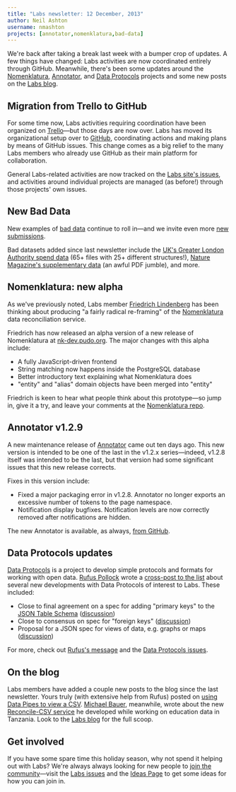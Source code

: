 ```yaml
---
title: "Labs newsletter: 12 December, 2013"
author: Neil Ashton
username: nmashton
projects: [annotator,nomenklatura,bad-data]
---
```


We're back after taking a break last week with a bumper crop of updates. A few things have changed: Labs activities are now coordinated entirely through GitHub. Meanwhile, there's been some updates around the [Nomenklatura][1], [Annotator][2], and [Data Protocols][3] projects and some new posts on the [Labs blog][4].

## Migration from Trello to GitHub

For some time now, Labs activities requiring coordination have been organized on [Trello][5]—but those days are now over. Labs has moved its organizational setup over to [GitHub][6], coordinating actions and making plans by means of GitHub issues. This change comes as a big relief to the many Labs members who already use GitHub as their main platform for collaboration.

General Labs-related activities are now tracked on the [Labs site's issues][7], and activities around individual projects are managed (as before!) through those projects' own issues.

## New Bad Data

New examples of [bad data][8] continue to roll in—and we invite even more [new submissions][9].

Bad datasets added since last newsletter include the [UK's Greater London Authority spend data][10] (65+ files with 25+ different structures!), [Nature Magazine's supplementary data][11] (an awful PDF jumble), and more.

## Nomenklatura: new alpha

As we've previously noted, Labs member [Friedrich Lindenberg][12] has been thinking about producing "a fairly radical re-framing" of the [Nomenklatura][13] data reconciliation service.

Friedrich has now released an alpha version of a new release of Nomenklatura at [nk-dev.pudo.org][14]. The major changes with this alpha include:

* A fully JavaScript-driven frontend
* String matching now happens inside the PostgreSQL database
* Better introductory text explaining what Nomenklatura does
* "entity" and "alias" domain objects have been merged into "entity"

Friedrich is keen to hear what people think about this prototype—so jump in, give it a try, and leave your comments at the [Nomenklatura repo][15].

## Annotator v1.2.9

A new maintenance release of [Annotator][16] came out ten days ago. This new version is intended to be one of the last in the v1.2.x  series—indeed, v1.2.8 itself was intended to be the last, but that version had some significant issues that this new release corrects.

Fixes in this version include:

* Fixed a major packaging error in v1.2.8. Annotator no longer exports an excessive number of tokens to the page namespace.
* Notification display bugfixes. Notification levels are now correctly removed after notifications are hidden.

The new Annotator is available, as always, [from GitHub][17].

## Data Protocols updates

[Data Protocols][18] is a project to develop simple protocols and formats for working with open data. [Rufus Pollock][19] wrote a [cross-post to the list][20] about several new developments with Data Protocols of interest to Labs. These included:

* Close to final agreement on a spec for adding "primary keys" to the [JSON Table Schema][21] ([discussion][22])
* Close to consensus on spec for "foreign keys" ([discussion][23])
* Proposal for a JSON spec for views of data, e.g. graphs or maps ([discussion][24])

For more, check out [Rufus's message][25] and the [Data Protocols issues][26].

## On the blog

Labs members have added a couple new posts to the blog since the last newsletter. Yours truly (with extensive help from Rufus) posted on [using Data Pipes to view a CSV][27]. [Michael Bauer][28], meanwhile, wrote about the new [Reconcile-CSV service][29] he developed while working on education data in Tanzania. Look to the [Labs blog][30] for the full scoop.

## Get involved

If you have some spare time this holiday season, why not spend it helping out with Labs? We're always always looking for new people to [join the community][31]—visit the [Labs issues][32] and the [Ideas Page][33] to get some ideas for how you can join in.

[1]:	http://nomenklatura.okfnlabs.org
[2]:	http://okfnlabs.org/annotator/
[3]:	http://www.dataprotocols.org
[4]:	http://okfnlabs.org/blog/
[5]:	http://trello.com
[6]:	http://github.com
[7]:	https://github.com/okfn/okfn.github.com/issues/
[8]:	http://okfnlabs.org/bad-data/
[9]:	http://okfnlabs.org/bad-data/add/
[10]:	http://okfnlabs.org/bad-data/ex/gla-spending/
[11]:	http://okfnlabs.org/bad-data/ex/nature-magazine-supplementary/
[12]:	http://pudo.org/
[13]:	http://nomenklatura.okfnlabs.org/
[14]:	http://nk-dev.pudo.org/
[15]:	https://github.com/pudo/nomenklatura
[16]:	http://okfnlabs.org/annotator/
[17]:	https://github.com/okfn/annotator/releases/tag/v1.2.9
[18]:	http://dataprotocols.org/
[19]:	http://okfnlabs.org/members/rgrp/
[20]:	https://lists.okfn.org/pipermail/okfn-labs/2013-December/001185.html
[21]:	http://dataprotocols.org/json-table-schema/
[22]:	https://github.com/dataprotocols/dataprotocols/issues/21
[23]:	https://github.com/dataprotocols/dataprotocols/issues/23
[24]:	https://github.com/dataprotocols/dataprotocols/issues/77
[25]:	https://lists.okfn.org/pipermail/okfn-labs/2013-December/001185.html
[26]:	https://github.com/dataprotocols/dataprotocols/issues
[27]:	http://okfnlabs.org/blog/2013/12/05/view-csv-with-data-pipes.html
[28]:	http://okfnlabs.org/members/mihi
[29]:	http://okfnlabs.org/blog/2013/12/06/Introducing-Reconcile-csv.html
[30]:	http://okfnlabs.org/blog/
[31]:	http://okfnlabs.org/join/
[32]:	https://github.com/okfn/okfn.github.com/issues/
[33]:	http://okfnlabs.org/ideas/
